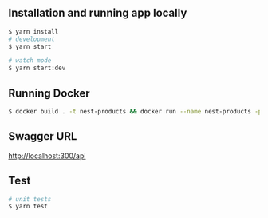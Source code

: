 ## Installation and running app locally

```bash
$ yarn install
# development
$ yarn start

# watch mode
$ yarn start:dev
```

## Running Docker

```bash
$ docker build . -t nest-products && docker run --name nest-products -p 3000:3000 --rm nest-products
```

## Swagger URL

<http://localhost:300/api>

## Test

```bash
# unit tests
$ yarn test
```
